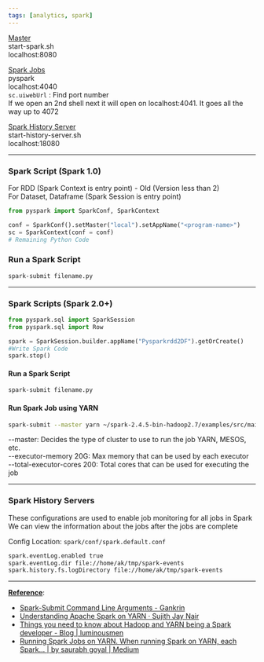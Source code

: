 ```yaml
---
tags: [analytics, spark]
---
```


<u>Master</u>    
start-spark.sh  
localhost:8080

<u>Spark Jobs</u>  
pyspark  
localhost:4040  
`sc.uiwebUrl` : Find port number  
If we open an 2nd shell next it will open on localhost:4041. It goes all the way up to 4072

<u>Spark History Server</u>  
start-history-server.sh  
localhost:18080

---

### Spark Script (Spark 1.0)

For RDD (Spark Context is entry point) - Old (Version less than 2)  
For Dataset, Dataframe (Spark Session is entry point)

````python
from pyspark import SparkConf, SparkContext

conf = SparkConf().setMaster("local").setAppName("<program-name>")
sc = SparkContext(conf = conf)
# Remaining Python Code
````

### Run a Spark Script

````bash
spark-submit filename.py
````

---

### Spark Scripts (Spark 2.0+)

````python
from pyspark.sql import SparkSession
from pyspark.sql import Row

spark = SparkSession.builder.appName("Pysparkrdd2DF").getOrCreate()
#Write Spark Code
spark.stop()
````

#### Run a Spark Script

````bash
spark-submit filename.py
````

#### Run Spark Job using YARN

````bash
spark-submit --master yarn ~/spark-2.4.5-bin-hadoop2.7/examples/src/main/python/wordcount.py file://home/ak/datasets/sample.txt
````

--master: Decides the type of cluster to use to run the job YARN, MESOS, etc.  
--executor-memory 20G: Max memory that can be used by each executor  
--total-executor-cores 200: Total cores that can be used for executing the job

---

### Spark History Servers

These configurations are used to enable job monitoring for all jobs in Spark  
We can view the information about the jobs after the jobs are complete

Config Location: `spark/conf/spark.default.conf`

````bash
spark.eventLog.enabled true
spark.eventLog.dir file://home/ak/tmp/spark-events
spark.history.fs.logDirectory file://home/ak/tmp/spark-events
````

---

**<u>Reference</u>**:

* [Spark-Submit Command Line Arguments - Gankrin](https://gankrin.org/spark-submit-command-line-arguments-for-scalajava-applications/)
* [Understanding Apache Spark on YARN · Sujith Jay Nair](https://sujithjay.com/spark/with-yarn)
* [Things you need to know about Hadoop and YARN being a Spark developer - Blog | luminousmen](https://luminousmen.com/post/hadoop-yarn-spark)
* [Running Spark Jobs on YARN. When running Spark on YARN, each Spark… | by saurabh goyal | Medium](https://medium.com/@goyalsaurabh66/running-spark-jobs-on-yarn-809163fc57e2)
